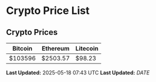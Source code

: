 # Crypto Price List

## Crypto Prices
| Bitcoin | Ethereum | Litecoin |
| ------- | -------- | -------- |
| $103596 | $2503.57 | $98.23 |
**Last Updated:** 2025-05-18 07:43 UTC
**Last Updated:** $DATE$
